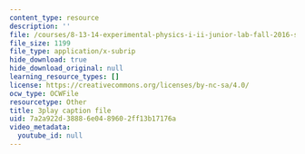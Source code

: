 ```yaml
---
content_type: resource
description: ''
file: /courses/8-13-14-experimental-physics-i-ii-junior-lab-fall-2016-spring-2017/7a2a922d38886e0489602ff13b17176a_GA5UVgowUKc.srt
file_size: 1199
file_type: application/x-subrip
hide_download: true
hide_download_original: null
learning_resource_types: []
license: https://creativecommons.org/licenses/by-nc-sa/4.0/
ocw_type: OCWFile
resourcetype: Other
title: 3play caption file
uid: 7a2a922d-3888-6e04-8960-2ff13b17176a
video_metadata:
  youtube_id: null
---
```


